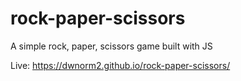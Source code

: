 # rock-paper-scissors

A simple rock, paper, scissors game built with JS

Live: https://dwnorm2.github.io/rock-paper-scissors/
